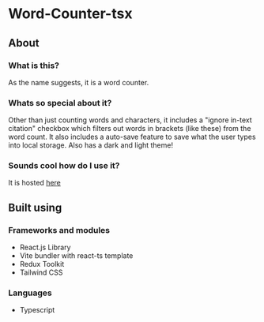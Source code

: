 # Word-Counter-tsx

## About

### What is this?
As the name suggests, it is a word counter. 

### Whats so special about it?
Other than just counting words and characters, it includes a "ignore in-text citation" checkbox which filters out words in brackets (like these) from the word count. It also includes a auto-save feature to save what the user types into local storage. Also has a dark and light theme!

### Sounds cool how do I use it?
It is hosted [here](https://wordcounter.tnitish.com/)

## Built using

### Frameworks and modules
+ React.js Library
+ Vite bundler with react-ts template
+ Redux Toolkit
+ Tailwind CSS

### Languages
+ Typescript
